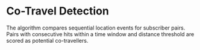 # Co-Travel Detection

The algorithm compares sequential location events for subscriber pairs.
Pairs with consecutive hits within a time window and distance threshold
are scored as potential co-travellers.

